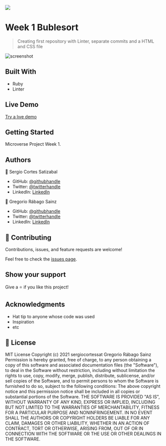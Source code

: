 ![](https://img.shields.io/badge/Microverse-blueviolet)

# Week 1 Bublesort

> Creating first repository with Linter, separate commits and a HTML and CSS file

![screenshot]()

## Built With

- Ruby
- Linter

## Live Demo

[Try a lıve demo]()

## Getting Started

Microverse Project Week 1.

## Authors

👤 Sergio Cortes Satizabal

- GitHub: [@githubhandle](https://github.com/sergiocortessat)
- Twitter: [@twitterhandle](https://twitter.com/sergiocortessat)
- LinkedIn: [LinkedIn](https://linkedin.com/sergiocortessat)

👤 Gregorio Rábago Sainz

- GitHub: [@githubhandle](https://github.com/greg0109)
- Twitter: [@twitterhandle](https://twitter.com/)
- LinkedIn: [LinkedIn](https://www.linkedin.com/)

## 🤝 Contributing

Contributions, issues, and feature requests are welcome!

Feel free to check the [issues page](issues/).

## Show your support

Give a ⭐️ if you like this project!

## Acknowledgments

- Hat tip to anyone whose code was used
- Inspiration
- etc

## 📝 License

MIT License
Copyright (c) 2021 sergiocortessat Gregorio Rábago Sainz
Permission is hereby granted, free of charge, to any person obtaining a copy
of this software and associated documentation files (the "Software"), to deal
in the Software without restriction, including without limitation the rights
to use, copy, modify, merge, publish, distribute, sublicense, and/or sell
copies of the Software, and to permit persons to whom the Software is
furnished to do so, subject to the following conditions:
The above copyright notice and this permission notice shall be included in all
copies or substantial portions of the Software.
THE SOFTWARE IS PROVIDED "AS IS", WITHOUT WARRANTY OF ANY KIND, EXPRESS OR
IMPLIED, INCLUDING BUT NOT LIMITED TO THE WARRANTIES OF MERCHANTABILITY,
FITNESS FOR A PARTICULAR PURPOSE AND NONINFRINGEMENT. IN NO EVENT SHALL THE
AUTHORS OR COPYRIGHT HOLDERS BE LIABLE FOR ANY CLAIM, DAMAGES OR OTHER
LIABILITY, WHETHER IN AN ACTION OF CONTRACT, TORT OR OTHERWISE, ARISING FROM,
OUT OF OR IN CONNECTION WITH THE SOFTWARE OR THE USE OR OTHER DEALINGS IN THE
SOFTWARE.
